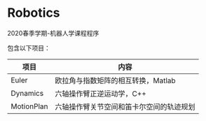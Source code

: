 # Robotics
 2020春季学期-机器人学课程程序

包含以下项目：

| 项目       | 内容                                     |
| ---------- | ---------------------------------------- |
| Euler      | 欧拉角与指数矩阵的相互转换，Matlab       |
| Dynamics   | 六轴操作臂正逆运动学，C++                |
| MotionPlan | 六轴操作臂关节空间和笛卡尔空间的轨迹规划 |

